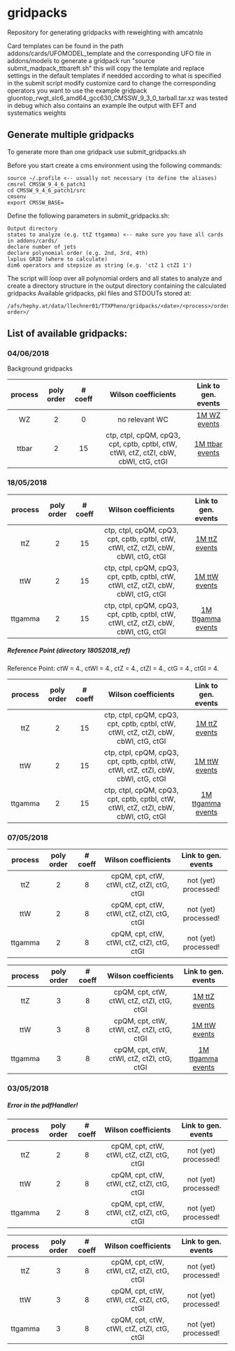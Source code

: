 # gridpacks
Repository for generating gridpacks with reweighting with amcatnlo 

Card templates can be found in the path addons/cards/UFOMODEL_template and the corresponding UFO file in addons/models
to generate a gridpack run "source submit_madpack_ttbareft.sh"
this will copy the template and replace settings in the default templates if needded according to what is specified 
in the submit script 
modify customize card to change the corresponding operators you want to use
the example gridpack gluontop_rwgt_slc6_amd64_gcc630_CMSSW_9_3_0_tarball.tar.xz was tested in debug which 
also contains an example lhe output with EFT and systematics weights   

## Generate multiple gridpacks
To generate more than one gridpack use submit_gridpacks.sh

Before you start create a cms environment using the following commands:
```
source ~/.profile <-- usually not necessary (to define the aliases)
cmsrel CMSSW_9_4_6_patch1
cd CMSSW_9_4_6_patch1/src
cmsenv
export CMSSW_BASE=
```
Define the following parameters in submit_gridpacks.sh:
```
Output directory
states to analyze (e.g. ttZ ttgamma) <-- make sure you have all cards in addons/cards/
declare number of jets
declare polynomial order (e.g. 2nd, 3rd, 4th)
lxplus GRID (where to calculate)
dim6 operators and stepsize as string (e.g. 'ctZ 1 ctZI 1')
```

The script will loop over all polynomial orders and all states to analyze and create a directory structure in the output directory containing the calculated gridpacks
Available gridpacks, pkl files and STDOUTs stored at:  
```  
/afs/hephy.at/data/llechner01/TTXPheno/gridpacks/<date>/<process>/order<poly order>/  
```  
  
## List of available gridpacks:  
  
### 04/06/2018  
Background gridpacks

| process  | poly order | # coeff | Wilson coefficients                                                                 | Link to gen. events  |
|:--------:|:----------:|:-------:|:-----------------------------------------------------------------------------------:|:--------------------:|
| WZ      | 2           | 0       | no relevant WC                                                                      | [1M WZ events](https://cmsweb.cern.ch/das/request?input=%2FWZ_rwgt_slc6_amd64_gcc630_CMSSW_9_3_0_tarball%2Fllechner-bg_dim6top_04June18-a4eb1cf113188459e4c517c4aa52c31c%2FUSER&instance=prod%2Fphys03) | 
| ttbar   | 2           | 15      | ctp, ctpI, cpQM, cpQ3, cpt, cptb, cptbI, ctW, ctWI, ctZ, ctZI, cbW, cbWI, ctG, ctGI | [1M ttbar events](https://cmsweb.cern.ch/das/request?input=%2Ftt_rwgt_slc6_amd64_gcc630_CMSSW_9_3_0_tarball%2Fllechner-bg_dim6top_04June18-db4155f01c4c21dc10125760597b536e%2FUSER&instance=prod%2Fphys03) | 
  
  
### 18/05/2018  

| process  | poly order | # coeff | Wilson coefficients                                                                 | Link to gen. events |
|:--------:|:----------:|:-------:|:-----------------------------------------------------------------------------------:|:------------------------:|
| ttZ      | 2          | 15      | ctp, ctpI, cpQM, cpQ3, cpt, cptb, cptbI, ctW, ctWI, ctZ, ctZI, cbW, cbWI, ctG, ctGI | [1M ttZ events](https://cmsweb.cern.ch/das/request?input=%2FttZ0j_rwgt_slc6_amd64_gcc630_CMSSW_9_3_0_tarball%2Fllechner-ttZ0j_order2_15weights_18052018-7a5fde3f5bf89006ee3acec926ca87d8%2FUSER&instance=prod%2Fphys03)  |
| ttW      | 2          | 15      | ctp, ctpI, cpQM, cpQ3, cpt, cptb, cptbI, ctW, ctWI, ctZ, ctZI, cbW, cbWI, ctG, ctGI | [1M ttW events](https://cmsweb.cern.ch/das/request?input=%2FttW0j_rwgt_slc6_amd64_gcc630_CMSSW_9_3_0_tarball%2Fllechner-ttW0j_order2_15weights_18052018-593ea75549b4c51667dffc93040bbda1%2FUSER&instance=prod%2Fphys03)  |
| ttgamma  | 2          | 15      | ctp, ctpI, cpQM, cpQ3, cpt, cptb, cptbI, ctW, ctWI, ctZ, ctZI, cbW, cbWI, ctG, ctGI | [1M ttgamma events](https://cmsweb.cern.ch/das/request?input=%2Fttgamma0j_rwgt_slc6_amd64_gcc630_CMSSW_9_3_0_tarball%2Fllechner-ttgamma0j_order2_15weights_18052018-10fcfa1a1c01204983ea66975abf2caf%2FUSER&instance=prod%2Fphys03)  |
  
##### Reference Point (directory 18052018_ref)
Reference Point: ctW = 4., ctWI = 4., ctZ = 4., ctZI = 4., ctG = 4., ctGI = 4.  
  
| process  | poly order | # coeff | Wilson coefficients                                                                 | Link to gen. events |
|:--------:|:----------:|:-------:|:-----------------------------------------------------------------------------------:|:------------------------:|
| ttZ      | 2          | 15      | ctp, ctpI, cpQM, cpQ3, cpt, cptb, cptbI, ctW, ctWI, ctZ, ctZI, cbW, cbWI, ctG, ctGI | [1M ttZ events](https://cmsweb.cern.ch/das/request?input=%2FttZ0j_rwgt_slc6_amd64_gcc630_CMSSW_9_3_0_tarball%2Fllechner-ttZ0j_order2_15weights_18052018_ref-7a5fde3f5bf89006ee3acec926ca87d8%2FUSER&instance=prod%2Fphys03)  |
| ttW      | 2          | 15      | ctp, ctpI, cpQM, cpQ3, cpt, cptb, cptbI, ctW, ctWI, ctZ, ctZI, cbW, cbWI, ctG, ctGI | [1M ttW events](https://cmsweb.cern.ch/das/request?input=%2FttW0j_rwgt_slc6_amd64_gcc630_CMSSW_9_3_0_tarball%2Fllechner-ttW0j_order2_15weights_18052018_ref-593ea75549b4c51667dffc93040bbda1%2FUSER&instance=prod%2Fphys03)  |
| ttgamma  | 2          | 15      | ctp, ctpI, cpQM, cpQ3, cpt, cptb, cptbI, ctW, ctWI, ctZ, ctZI, cbW, cbWI, ctG, ctGI | [1M ttgamma events](https://cmsweb.cern.ch/das/request?input=%2Fttgamma0j_rwgt_slc6_amd64_gcc630_CMSSW_9_3_0_tarball%2Fllechner-ttgamma0j_order2_15weights_18052018_ref-10fcfa1a1c01204983ea66975abf2caf%2FUSER&instance=prod%2Fphys03)  |

  
  
### 07/05/2018  
| process  | poly order | # coeff | Wilson coefficients                        | Link to gen. events   |
|:--------:|:----------:|:-------:|:------------------------------------------:|:---------------------:|
| ttZ      | 2          | 8       | cpQM, cpt, ctW, ctWI, ctZ, ctZI, ctG, ctGI | not (yet) processed!  |
| ttW      | 2          | 8       | cpQM, cpt, ctW, ctWI, ctZ, ctZI, ctG, ctGI | not (yet) processed!  |
| ttgamma  | 2          | 8       | cpQM, cpt, ctW, ctWI, ctZ, ctZI, ctG, ctGI | not (yet) processed!  |
  
| process  | poly order | # coeff | Wilson coefficients                        | Link to gen. events |
|:--------:|:----------:|:-------:|:------------------------------------------:|:-------------------:|
| ttZ      | 3          | 8       | cpQM, cpt, ctW, ctWI, ctZ, ctZI, ctG, ctGI | [1M ttZ events](https://cmsweb.cern.ch/das/request?input=%2FttZ0j_rwgt_slc6_amd64_gcc630_CMSSW_9_3_0_tarball%2Fllechner-ttZ0j_order3_8weights-7a5fde3f5bf89006ee3acec926ca87d8%2FUSER&instance=prod%2Fphys03) |
| ttW      | 3          | 8       | cpQM, cpt, ctW, ctWI, ctZ, ctZI, ctG, ctGI | [1M ttW events](https://cmsweb.cern.ch/das/request?input=%2FttW0j_rwgt_slc6_amd64_gcc630_CMSSW_9_3_0_tarball%2Fllechner-ttW0j_order3_8weights-593ea75549b4c51667dffc93040bbda1%2FUSER&instance=prod%2Fphys03) |
| ttgamma  | 3          | 8       | cpQM, cpt, ctW, ctWI, ctZ, ctZI, ctG, ctGI | [1M ttgamma events](https://cmsweb.cern.ch/das/request?input=%2Fttgamma0j_rwgt_slc6_amd64_gcc630_CMSSW_9_3_0_tarball%2Fllechner-ttgamma0j_order3_8weights-10fcfa1a1c01204983ea66975abf2caf%2FUSER&instance=prod%2Fphys03) |  
  
### 03/05/2018  
##### Error in the pdfHandler!  

| process  | poly order | # coeff | Wilson coefficients                        | Link to gen. events   |
|:--------:|:----------:|:-------:|:------------------------------------------:|:---------------------:|
| ttZ      | 2          | 8       | cpQM, cpt, ctW, ctWI, ctZ, ctZI, ctG, ctGI | not (yet) processed!  |
| ttW      | 2          | 8       | cpQM, cpt, ctW, ctWI, ctZ, ctZI, ctG, ctGI | not (yet) processed!  |
| ttgamma  | 2          | 8       | cpQM, cpt, ctW, ctWI, ctZ, ctZI, ctG, ctGI | not (yet) processed!  |
  
| process  | poly order | # coeff | Wilson coefficients                        | Link to gen. events   |
|:--------:|:----------:|:-------:|:------------------------------------------:|:---------------------:|
| ttZ      | 3          | 8       | cpQM, cpt, ctW, ctWI, ctZ, ctZI, ctG, ctGI | not (yet) processed!  |
| ttW      | 3          | 8       | cpQM, cpt, ctW, ctWI, ctZ, ctZI, ctG, ctGI | not (yet) processed!  |
| ttgamma  | 3          | 8       | cpQM, cpt, ctW, ctWI, ctZ, ctZI, ctG, ctGI | not (yet) processed!  |
  
